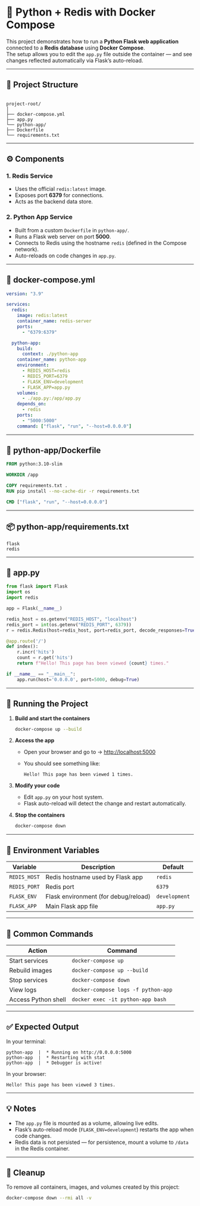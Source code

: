 # 🐍 Python + Redis with Docker Compose

This project demonstrates how to run a **Python Flask web application** connected to a **Redis database** using **Docker Compose**.  
The setup allows you to edit the `app.py` file outside the container — and see changes reflected automatically via Flask’s auto-reload.

---

## 📁 Project Structure

```

project-root/
│
├── docker-compose.yml
├── app.py
└── python-app/
├── Dockerfile
└── requirements.txt

````

---

## ⚙️ Components

### **1. Redis Service**
- Uses the official `redis:latest` image.
- Exposes port **6379** for connections.
- Acts as the backend data store.

### **2. Python App Service**
- Built from a custom `Dockerfile` in `python-app/`.
- Runs a Flask web server on port **5000**.
- Connects to Redis using the hostname `redis` (defined in the Compose network).
- Auto-reloads on code changes in `app.py`.

---

## 🧱 docker-compose.yml

```yaml
version: "3.9"

services:
  redis:
    image: redis:latest
    container_name: redis-server
    ports:
      - "6379:6379"

  python-app:
    build:
      context: ./python-app
    container_name: python-app
    environment:
      - REDIS_HOST=redis
      - REDIS_PORT=6379
      - FLASK_ENV=development
      - FLASK_APP=app.py
    volumes:
      - ./app.py:/app/app.py
    depends_on:
      - redis
    ports:
      - "5000:5000"
    command: ["flask", "run", "--host=0.0.0.0"]
````

---

## 🐳 python-app/Dockerfile

```dockerfile
FROM python:3.10-slim

WORKDIR /app

COPY requirements.txt .
RUN pip install --no-cache-dir -r requirements.txt

CMD ["flask", "run", "--host=0.0.0.0"]
```

---

## 📦 python-app/requirements.txt

```
flask
redis
```

---

## 🧠 app.py

```python
from flask import Flask
import os
import redis

app = Flask(__name__)

redis_host = os.getenv("REDIS_HOST", "localhost")
redis_port = int(os.getenv("REDIS_PORT", 6379))
r = redis.Redis(host=redis_host, port=redis_port, decode_responses=True)

@app.route('/')
def index():
    r.incr('hits')
    count = r.get('hits')
    return f"Hello! This page has been viewed {count} times."

if __name__ == "__main__":
    app.run(host='0.0.0.0', port=5000, debug=True)
```

---

## 🚀 Running the Project

1. **Build and start the containers**

   ```bash
   docker-compose up --build
   ```

2. **Access the app**

   * Open your browser and go to → [http://localhost:5000](http://localhost:5000)
   * You should see something like:

     ```
     Hello! This page has been viewed 1 times.
     ```

3. **Modify your code**

   * Edit `app.py` on your host system.
   * Flask auto-reload will detect the change and restart automatically.

4. **Stop the containers**

   ```bash
   docker-compose down
   ```

---

## 🧩 Environment Variables

| Variable     | Description                          | Default       |
| ------------ | ------------------------------------ | ------------- |
| `REDIS_HOST` | Redis hostname used by Flask app     | `redis`       |
| `REDIS_PORT` | Redis port                           | `6379`        |
| `FLASK_ENV`  | Flask environment (for debug/reload) | `development` |
| `FLASK_APP`  | Main Flask app file                  | `app.py`      |

---

## 🧰 Common Commands

| Action              | Command                             |
| ------------------- | ----------------------------------- |
| Start services      | `docker-compose up`                 |
| Rebuild images      | `docker-compose up --build`         |
| Stop services       | `docker-compose down`               |
| View logs           | `docker-compose logs -f python-app` |
| Access Python shell | `docker exec -it python-app bash`   |

---

## ✅ Expected Output

In your terminal:

```
python-app  |  * Running on http://0.0.0.0:5000
python-app  |  * Restarting with stat
python-app  |  * Debugger is active!
```

In your browser:

```
Hello! This page has been viewed 3 times.
```

---

## 💡 Notes

* The `app.py` file is mounted as a volume, allowing live edits.
* Flask’s auto-reload mode (`FLASK_ENV=development`) restarts the app when code changes.
* Redis data is not persisted — for persistence, mount a volume to `/data` in the Redis container.

---

## 🧹 Cleanup

To remove all containers, images, and volumes created by this project:

```bash
docker-compose down --rmi all -v
```
